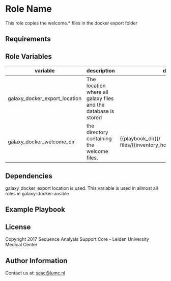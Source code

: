 Role Name
=========

This role copies the welcome.* files in the docker export folder

Requirements
------------

Role Variables
--------------

variable | description | default
---|---|---
galaxy_docker_export_location | The location where all galaxy files and the database is stored |
galaxy_docker_welcome_dir | the directory containing the welcome files. | {{playbook_dir}}/ files/{{inventory_hostname}}/welcome.html

Dependencies
------------

galaxy_docker_export location is used. This variable is used in allmost all roles in galaxy-docker-ansible

Example Playbook
----------------

License
-------
Copyright 2017 Sequence Analysis Support Core - Leiden University Medical Center

Author Information
------------------
Contact us at: sasc@lumc.nl
